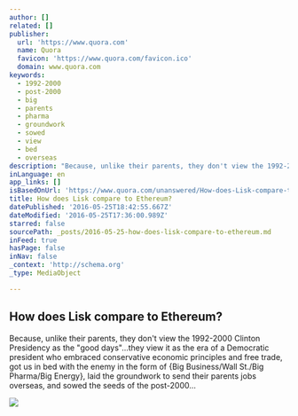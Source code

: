 ```yaml
---
author: []
related: []
publisher:
  url: 'https://www.quora.com'
  name: Quora
  favicon: 'https://www.quora.com/favicon.ico'
  domain: www.quora.com
keywords:
  - 1992-2000
  - post-2000
  - big
  - parents
  - pharma
  - groundwork
  - sowed
  - view
  - bed
  - overseas
description: "Because, unlike their parents, they don't view the 1992-2000 Clinton Presidency as the \"good days\"...they view it as the era of a Democratic president who embraced conservative economic principles and free trade, got us in bed with the enemy in the form of {Big Business/Wall St./Big Pharma/Big Energy}, laid the groundwork to send their parents jobs overseas, and sowed the seeds of the post-2000..."
inLanguage: en
app_links: []
isBasedOnUrl: 'https://www.quora.com/unanswered/How-does-Lisk-compare-to-Ethereum'
title: How does Lisk compare to Ethereum?
datePublished: '2016-05-25T18:42:55.667Z'
dateModified: '2016-05-25T17:36:00.989Z'
starred: false
sourcePath: _posts/2016-05-25-how-does-lisk-compare-to-ethereum.md
inFeed: true
hasPage: false
inNav: false
_context: 'http://schema.org'
_type: MediaObject

---
```

<article style=""><h1>How does Lisk compare to Ethereum?</h1><p>Because, unlike their parents, they don't view the 1992-2000 Clinton Presidency as the "good days"...they view it as the era of a Democratic president who embraced conservative economic principles and free trade, got us in bed with the enemy in the form of {Big Business/Wall St./Big Pharma/Big Energy}, laid the groundwork to send their parents jobs overseas, and sowed the seeds of the post-2000...</p><img src="https://qsf.is.quoracdn.net/-images.new_grid.fb_share_default.pnge6dde9cfa6e03c43.png" /></article>
